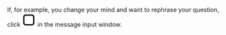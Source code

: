 If, for example, you change your mind and want to rephrase your question, click ![image](../../_assets/console-icons/stop.svg) in the message input window.